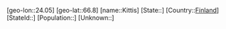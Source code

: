 ﻿---
location: [66.8,24.05]
type: City
tags:
- geo/City


SpocWebEntityId: 31474
isDeleted: false
confidential: public

---
[geo-lon::24.05]
[geo-lat::66.8]
[name::Kittis]
[State::]
[Country::[Finland](geo/Continent/Europe/Finland.md)]
[StateId::]
[Population::]
[Unknown::]

